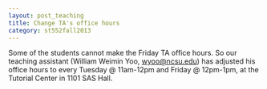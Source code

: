 ```yaml
---
layout: post_teaching
title: Change TA's office hours
category: st552fall2013
---
```


Some of the students cannot make the Friday TA office hours. So our teaching assistant (William Weimin Yoo, <wyoo@ncsu.edu>) has adjusted his office hours to every Tuesday @ 11am-12pm and Friday @ 12pm-1pm, at the Tutorial Center in 1101 SAS Hall.

